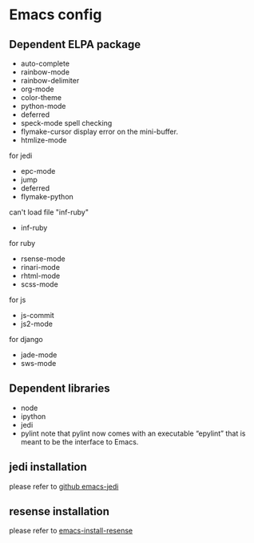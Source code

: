 # Emacs config

## Dependent ELPA package 
* auto-complete
* rainbow-mode
* rainbow-delimiter
* org-mode
* color-theme
* python-mode 
* deferred
* speck-mode    spell checking
* flymake-cursor   display error on the mini-buffer.
* htmlize-mode  

for jedi 
* epc-mode
* jump 
* deferred
* flymake-python

can't load file "inf-ruby"
* inf-ruby

for ruby 
* rsense-mode
* rinari-mode
* rhtml-mode
* scss-mode

for js 
* js-commit 
* js2-mode

for django
* jade-mode 
* sws-mode

## Dependent libraries
* node
* ipython
* jedi 
* pylint  note that pylint now comes with an executable “epylint” that is meant to be the interface to Emacs.

## jedi installation 
please refer to [github emacs-jedi](https://github.com/tkf/emacs-jedi)

## resense installation 
please refer to [emacs-install-resense](http://blog.10rane.com/tech/2013/03/26/emacs-install-rsense/)
